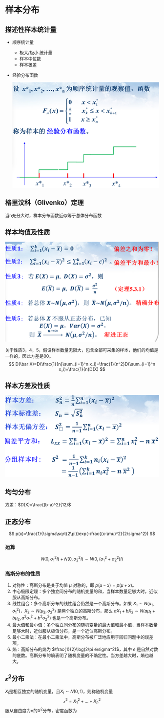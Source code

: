 # 样本分布

## 描述性样本统计量

- 顺序统计量

  - 极大/极小 统计量
  - 样本中位数
  - 样本极差

- 经验分布函数

  ![image-20231104161450632](./基础知识.assets/经验分布函数.png)

## 格里汶科（Glivenko）定理

当n充分大时，样本分布函数近似等于总体分布函数

## 样本均值及性质

![image-20231104161913528](./基础知识.assets/样本均值的性质.png)

关于性质3，4，5，假设样本数量无限大，包含全部可采集的样本，他们的均值是一样的，因此方差是00。
$$
D(\bar X)=D(\frac{1}{n}\sum_{i=1}^n x_i)=\frac{1}{n^2}D(\sum_{i=1}^n x_i)=\frac{1}{n}D(X)
$$

## 样本方差及性质

![image-20231104162928786](./基础知识.assets/样本方差的性质.png)

## 均匀分布

方差：$D(X)=\frac{(b-a)^2}{12}$

## 正态分布

$$
p(x)=\frac{1}{\sigma\sqrt{2\pi}}exp(-\frac{(x-\mu)^2}{2\sigma^2})
$$



### 运算

$$
N(0,\sigma^2_1I)+N(0,\sigma^2_2I) \sim N(0,(\sigma^2_1+\sigma^2_2)I)
$$



### 高斯分布的性质

1. 对称性：高斯分布是关于均值 $\mu$ 对称的，即 $p(\mu-x) = p(\mu+x)$。
2. 中心极限定理：多个独立同分布的随机变量的和，当样本数量足够大时，近似服从高斯分布。
3. 线性组合：多个高斯分布的线性组合仍然是一个高斯分布。如果 $X_1 \sim N(\mu_1, \sigma_1^2)$，$X_2 \sim N(\mu_2, \sigma_2^2)$ 是两个独立的高斯分布，那么 $aX_1+bX_2 \sim N(a\mu_1+b\mu_2, a^2\sigma_1^2+b^2\sigma_2^2)$ 也是一个高斯分布。
4. 最大值和最小值：多个独立同分布的随机变量的最大值和最小值，当样本数量足够大时，近似服从极值分布，是一个近似高斯分布。
5. 最小二乘法：在最小二乘法中，高斯分布被广泛地应用于回归问题中的误差项。
6. 熵：高斯分布的熵为 $\frac{1}{2}\log(2\pi e\sigma^2)$，其中 $e$ 是自然对数的底数。高斯分布的熵表明了随机变量的不确定性。当方差越大时，熵也越大。

## $\mathcal{x^2}$分布

$X_i$是相互独立的随机变量，且$X_i \sim N(0,1)$，则称随机变量
$$
\mathcal{x}^2=X_1^2+...+X_n^2
$$
服从自由度为n的$X^2$分布，密度函数为

## 